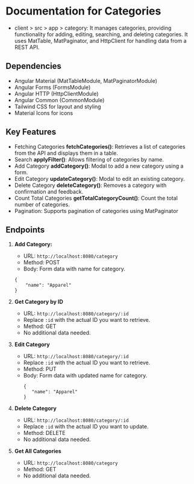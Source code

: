 # Documentation for Categories

- client > src > app > category: It manages categories, providing functionality for adding, editing, searching, and deleting categories. It uses MatTable, MatPaginator, and HttpClient for handling data from a REST API.

## Dependencies

- Angular Material (MatTableModule, MatPaginatorModule)
- Angular Forms (FormsModule)
- Angular HTTP (HttpClientModule)
- Angular Common (CommonModule)
- Tailwind CSS for layout and styling
- Material Icons for icons

## Key Features

- Fetching Categories **fetchCategories()**: Retrieves a list of categories from the API and displays them in a table.
- Search **applyFilter()**: Allows filtering of categories by name.
- Add Category **addCategory()**: Modal to add a new category using a form.
- Edit Category **updateCategory()**: Modal to edit an existing category.
- Delete Category **deleteCategory()**: Removes a category with confirmation and feedback.
- Count Total Categories **getTotalCategoryCount()**: Count the total number of categories.
- Pagination: Supports pagination of categories using MatPaginator

## Endpoints

1. **Add Category:**

   - URL: `http://localhost:8080/category`
   - Method: POST
   - Body: Form data with name for category.

   ```
   {
       "name": "Apparel"
   }
   ```

2. **Get Category by ID**

   - URL: `http://localhost:8080/category/:id`
   - Replace `:id` with the actual ID you want to retrieve.
   - Method: GET
   - No additional data needed.

3. **Edit Category**

   - URL: `http://localhost:8080/category/:id`
   - Replace `:id` with the actual ID you want to retrieve.
   - Method: PUT
   - Body: Form data with updated name for category.
     ```
     {
        "name": "Apparel"
     }
     ```

4. **Delete Category**

   - URL: `http://localhost:8080/category/:id`
   - Replace `:id` with the actual ID you want to update.
   - Method: DELETE
   - No additional data needed.

5. **Get All Categories**

   - URL: `http://localhost:8080/category`
   - Method: GET
   - No additional data needed.
